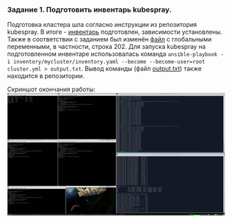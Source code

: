 ### Задание 1. Подготовить инвентарь kubespray.

Подготовка кластера шла согласно инструкции из репозитория kubespray. В итоге - [инвентарь](https://github.com/shhhowtime/devops-netology-markov/blob/main/12-kubernetes-04-install-part-2/mycluster/inventory.yaml "Файл инвентаря") подготовлен, зависимости установлены. Также в соответствии с заданием был изменён [файл](https://github.com/shhhowtime/devops-netology-markov/blob/main/12-kubernetes-04-install-part-2/mycluster/group_vars/k8s_cluster/k8s-cluster.yml#L202 "Файл с переменными") с глобальными переменными, в частности, строка 202. Для запуска kubespray на подготовленном инвентаре использовалась команда `ansible-playbook -i inventory/mycluster/inventory.yaml --become --become-user=root cluster.yml > output.txt`. Вывод команды (файл [output.txt](https://github.com/shhhowtime/devops-netology-markov/blob/main/12-kubernetes-04-install-part-2/output.txt "output.txt")) также находится в репозитории.

Скриншот окончания работы:
![Задание 1](https://github.com/shhhowtime/devops-netology-markov/blob/main/12-kubernetes-04-install-part-2/general.png)